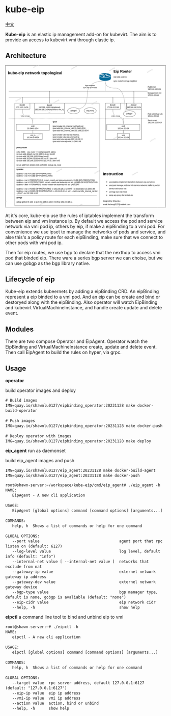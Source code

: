 # kube-eip

[中文](./docs/README_zh.md)

**Kube-eip** is an elastic ip management add-on for kubevirt. The aim is to provide an access to kubevirt vmi through elastic ip.

## Architecture

![Architecture](./docs/architecture/architecture.png)

At it's core, kube-eip use the rules of iptables implement the transform between eip and vm instance ip. By default we access the pod and service network via vmi pod ip, others by eip, if make a eipBinding to a vmi pod. For convenience we use ipset to manage the networks of pods and service, and alse this's a policy route for each eipBinding, make sure that we connect to other pods with vmi pod ip.

Then for eip routes, we use bgp to declare that the nexthop to access vmi pod that binded eip. There ware a series bgp server we can choise, but we can use gobgp as the bgp library native.

## Lifecycle of eip

Kube-eip extends kubeernets by adding a eipBinding CRD. An eipBinding represent a eip binded to a vmi pod. And an eip can be create and bind or destoryed along with the eipBinding. Also operator will watch EipBinding and kubevirt VirtualMachineInstance, and handle create update and delete event.

## Modules

There are two compose Operator and EipAgent. Operator watch the EipBinding and VirtualMachineInstance create, update and delete event. Then call EipAgent to build the rules on hyper, via grpc.

## Usage

**operator**

build operator images and deploy

```
# Build images
IMG=quay.io/shawnlu0127/eipbinding_operator:20231128 make docker-build-operator

# Push images
IMG=quay.io/shawnlu0127/eipbinding_operator:20231128 make docker-push

# Deploy operator with images
IMG=quay.io/shawnlu0127/eipbinding_operator:20231128 make deploy
```

**eip_agent** run as daemonset

build eip_agent images and push

```
IMG=quay.io/shawnlu0127/eip_agent:20231128 make docker-build-agent
IMG=quay.io/shawnlu0127/eip_agent:20231128 make docker-push
```

```
root@shawn-server:~/workspace/kube-eip/cmd/eip_agent# ./eip_agent -h
NAME:
   EipAgent - A new cli application

USAGE:
   EipAgent [global options] command [command options] [arguments...]

COMMANDS:
   help, h  Shows a list of commands or help for one command

GLOBAL OPTIONS:
   --port value                                   agent port that rpc listen on (default: 6127)
   --log-level value                              log level, default info (default: "info")
   --internal-net value [ --internal-net value ]  networks that exclude from nat
   --gateway-ip value                             externel network gateway ip address
   --gateway-dev value                            externel network gateway device
   --bgp-type value                               bgp manager type, default is none, gobgp is avaliable (default: "none")
   --eip-cidr value                               eip network cidr
   --help, -h                                     show help
```

**eipctl** a command line tool to bind and unbind eip to vmi

```
root@shawn-server:~# ./eipctl -h
NAME:
   eipctl - A new cli application

USAGE:
   eipctl [global options] command [command options] [arguments...]

COMMANDS:
   help, h  Shows a list of commands or help for one command

GLOBAL OPTIONS:
   --target value  rpc server address, default 127.0.0.1:6127 (default: "127.0.0.1:6127")
   --eip-ip value  eip ip address
   --vmi-ip value  vmi ip address
   --action value  action, bind or unbind
   --help, -h      show help
```
